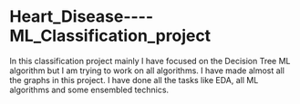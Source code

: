 # Heart_Disease----ML_Classification_project
In this classification project mainly I have focused on the Decision Tree ML algorithm but I am trying to work on all algorithms. I have made almost all the graphs in this project. I have done all the tasks like EDA, all ML algorithms and some ensembled technics.
